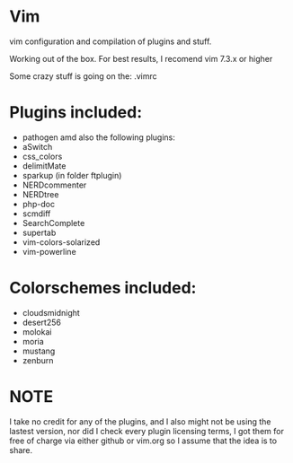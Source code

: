 Vim
===
vim configuration and compilation of plugins and stuff.

Working out of the box.  For best results, I recomend vim 7.3.x or higher

Some crazy stuff is going on the:
.vimrc 

Plugins included:
===
- pathogen
amd also the following plugins:
- aSwitch
- css_colors
- delimitMate
- sparkup (in folder ftplugin)
- NERDcommenter
- NERDtree
- php-doc
- scmdiff
- SearchComplete
- supertab
- vim-colors-solarized
- vim-powerline

Colorschemes included:
===
- cloudsmidnight
- desert256
- molokai
- moria
- mustang
- zenburn

NOTE
===
I take no credit for any of the plugins, and I also might not be using the lastest version, nor did I check every plugin licensing terms, I got them for free of charge via either github or vim.org so I assume that the idea is to share.
